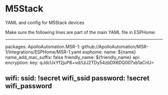 # M5Stack
YAML and config for M5Stack devices


Make sure the following lines are part of the main YAML file in ESPHome:

---
packages:
  ApolloAutomation.MSR-1: github://ApolloAutomation/MSR-1/Integrations/ESPHome/MSR-1.yaml
esphome:
  name: ${name}
  name_add_mac_suffix: false
  friendly_name: ${friendly_name}
api:
  encryption:
    key: qJdcUxYf2juP8+vd/U/J2TDy54zbDX6DQ007xb1aCnU=


wifi:
  ssid: !secret wifi_ssid
  password: !secret wifi_password
---

